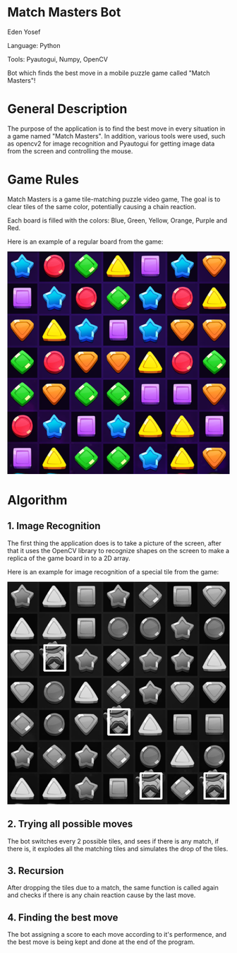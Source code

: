 # Match Masters Bot

Eden Yosef

Language: Python

Tools: Pyautogui, Numpy, OpenCV

Bot which finds the best move in a mobile puzzle game called "Match Masters"!

# General Description

The purpose of the application is to find the best move in every situation in a game named "Match Masters". In addition, various tools were used, such as opencv2 for image recognition and Pyautogui for getting image data from the screen and controlling the mouse.

# Game Rules

Match Masters is a game tile-matching puzzle video game, The goal is to clear tiles of the same color, potentially causing a chain reaction.

Each board is filled with the colors: Blue, Green, Yellow, Orange, Purple and Red.

Here is an example of a regular board from the game:

![Image of Game Board](https://github.com/Eden998/Match-Masters-Bot/blob/main/images/game_board.png)

# Algorithm

## 1. Image Recognition
The first thing the application does is to take a picture of the screen, after that it uses the OpenCV library to recognize shapes on the screen to make a replica of the game board in to a 2D array.

Here is an example for image recognition of a special tile from the game:

![Image of Game Board](https://github.com/Eden998/Match-Masters-Bot/blob/main/images/image_recognition.png)

## 2. Trying all possible moves
 The bot switches every 2 possible tiles, and sees if there is any match, if there is, it explodes all the matching tiles and simulates the drop of the tiles.

## 3. Recursion
After dropping the tiles due to a match, the same function is called again and checks if there is any chain reaction cause by the last move.

## 4. Finding the best move
The bot assigning a score to each move according to it's performence, and the best move is being kept and done at the end of the program.
